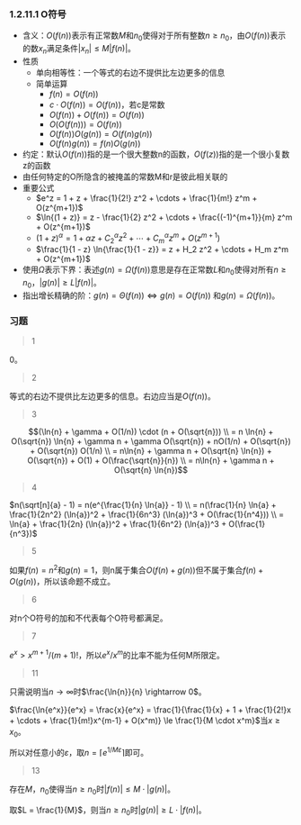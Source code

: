 ### 1.2.11.1 O符号

- 含义：$O(f(n))$表示有正常数$M$和$n_0$使得对于所有整数$n \ge n_0$，由$O(f(n))$表示的数$x_n$满足条件$|x_n| \le M |f(n)|$。
- 性质
  - 单向相等性：一个等式的右边不提供比左边更多的信息
  - 简单运算
    - $f(n) = O(f(n))$
    - $c \cdot O(f(n)) = O(f(n))$，若c是常数
    - $O(f(n)) + O(f(n)) = O(f(n))$
    - $O(O(f(n))) = O(f(n))$
    - $O(f(n)) O(g(n)) = O(f(n) g(n))$
    - $O(f(n)g(n)) = f(n) O(g(n))$
- 约定：默认$O(f(n))$指的是一个很大整数n的函数，$O(f(z))$指的是一个很小复数z的函数
- 由任何特定的O所隐含的被掩盖的常数M和r是彼此相关联的
- 重要公式
  - $e^z = 1 + z + \frac{1}{2!} z^2 + \cdots + \frac{1}{m!} z^m + O(z^{m+1})$
  - $\ln{(1 + z)} = z - \frac{1}{2} z^2 + \cdots + \frac{(-1)^{m+1}}{m} z^m + O(z^{m+1})$
  - $(1 + z)^\alpha = 1 + \alpha z + C^\alpha_2 z^2 + \cdots + C^\alpha_m z^m + O(z^{m+1})$
  - $\frac{1}{1 - z} \ln{\frac{1}{1 - z}} = z + H_2 z^2 + \cdots + H_m z^m + O(z^{m+1})$
- 使用$\Omega$表示下界：表述$g(n) = \Omega(f(n))$意思是存在正常数$L$和$n_0$使得对所有$n \ge n_0$，$|g(n)| \ge L|f(n)|$。
- 指出增长精确的阶：$g(n) = \Theta(f(n)) \Leftrightarrow g(n) = O(f(n))$ 和$g(n) = \Omega(f(n))$。

### 习题

> 1

0。

> 2

等式的右边不提供比左边更多的信息。右边应当是$O(f(n))$。

> 3

$$(\ln{n} + \gamma + O(1/n)) \cdot (n + O(\sqrt{n})) \\ = n \ln{n} + O(\sqrt{n}) \ln{n} + \gamma n + \gamma O(\sqrt{n}) + nO(1/n) + O(\sqrt{n}) + O(\sqrt{n}) O(1/n) \\ = n\ln{n} + \gamma n + O(\sqrt{n} \ln{n}) + O(\sqrt{n}) + O(1) + O(\frac{\sqrt{n}}{n}) \\ = n\ln{n} + \gamma n + O(\sqrt{n} \ln{n})$$

> 4

$n(\sqrt[n]{a} - 1) = n(e^{\frac{1}{n} \ln{a}} - 1) \\ = n(\frac{1}{n} \ln{a} + \frac{1}{2n^2} (\ln{a})^2 + \frac{1}{6n^3} (\ln{a})^3 + O(\frac{1}{n^4})) \\ = \ln{a} + \frac{1}{2n} (\ln{a})^2 + \frac{1}{6n^2} (\ln{a})^3 + O(\frac{1}{n^3})$

> 5

如果$f(n) = n^2$和$g(n) = 1$，则n属于集合$O(f(n) + g(n))$但不属于集合$f(n) + O(g(n))$，所以该命题不成立。

> 6

对n个O符号的加和不代表每个O符号都满足。

> 7

$e^x > x^{m+1}/(m+1)!$，所以$e^x/x^m$的比率不能为任何M所限定。

> 11

只需说明当$n \rightarrow \infty$时$\frac{\ln{n}}{n} \rightarrow 0$。

$\frac{\ln{e^x}}{e^x} = \frac{x}{e^x} = \frac{1}{\frac{1}{x} + 1 + \frac{1}{2!}x + \cdots + \frac{1}{m!}x^{m-1} + O(x^m)} \le \frac{1}{M \cdot x^m}$当$x \ge x_0$。

所以对任意小的$\varepsilon$，取$n = \lceil e^{1/M\varepsilon} \rceil$即可。

> 13

存在$M$，$n_0$使得当$n \ge n_0$时$|f(n)| \le M \cdot |g(n)|$。

取$L = \frac{1}{M}$，则当$n \ge n_0$时$|g(n)| \ge L \cdot |f(n)|$。



